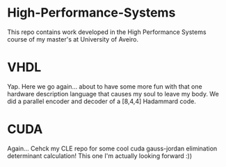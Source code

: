 # High-Performance-Systems
This repo contains work developed in the High Performance Systems course of my master's at University of Aveiro.

# VHDL
Yap. Here we go again... about to have some more fun with that one hardware description language that causes my soul to leave my body.
We did a parallel encoder and decoder of a [8,4,4] Hadammard code.
# CUDA
Again... Cehck my CLE repo for some cool cuda gauss-jordan elimination determinant calculation! This one I'm actually looking forward :))